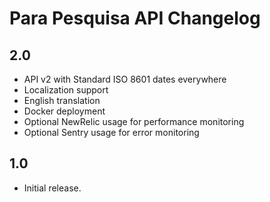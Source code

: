 Para Pesquisa API Changelog
===========================

## 2.0

 * API v2 with Standard ISO 8601 dates everywhere
 * Localization support
 * English translation
 * Docker deployment
 * Optional NewRelic usage for performance monitoring
 * Optional Sentry usage for error monitoring

## 1.0

 * Initial release.
